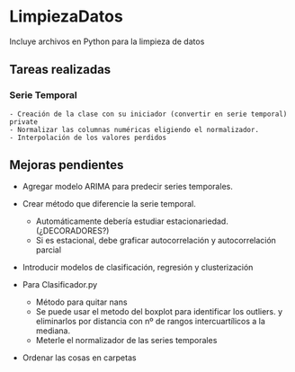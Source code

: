 # LimpiezaDatos
Incluye archivos en Python para la limpieza de datos

## Tareas realizadas

### Serie Temporal
    - Creación de la clase con su iniciador (convertir en serie temporal) private
    - Normalizar las columnas numéricas eligiendo el normalizador.
    - Interpolación de los valores perdidos 



## Mejoras pendientes
- Agregar modelo ARIMA para predecir series temporales.
- Crear método que diferencie la serie temporal.
    - Automáticamente debería estudiar estacionariedad. (¿DECORADORES?)
    - Si es estacional, debe graficar autocorrelación y autocorrelación parcial

- Introducir modelos de clasificación, regresión y clusterización
- Para Clasificador.py
    - Método para quitar nans
    - Se puede usar el metodo del boxplot para identificar los outliers.
    y eliminarlos por distancia con nº de rangos intercuartílicos a la mediana.
    - Meterle el normalizador de las series temporales
- Ordenar las cosas en carpetas
